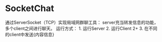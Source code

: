 # SocketChat

通过ServerSocket（TCP）实现局域网群聊工具：
server充当转发信息的功能，多个client之间进行聊天。
运行方式：
        1. 运行Server
        2. 运行Client 2+
        3. 在不同的client中发送{内容信息}
